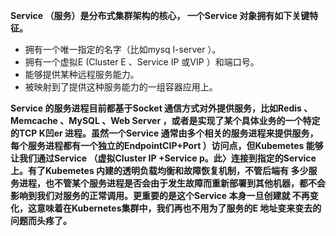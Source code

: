 **Service （服务）是分布式集群架构的核心， 一个Service 对象拥有如下关键特征。**

* 拥有一个唯一指定的名字（比如mysq l-server ）。
* 拥有一个虚拟E (Cluster E 、Service IP 或VIP ）和端口号。
* 能够提供某种远程服务能力。
* 被映射到了提供这种服务能力的一组容器应用上。

**Service 的服务进程目前都基于Socket 通信方式对外提供服务，比如Redis 、Memcache 、MySQL 、Web Server ，或者是实现了某个具体业务的一个特定
的TCP K凹er 进程。虽然一个Service 通常由多个相关的服务进程来提供服务，每个服务进程都有一个独立的EndpointCIP+Port ）访问点，但Kubemetes 
能够让我们通过Service （虚拟Cluster IP +Service p。此〉连接到指定的Service 上。有了Kubemetes 内建的透明负载均衡和故障恢复机制，不管后端有
多少服务进程，也不管某个服务进程是否会由于发生故障而重新部署到其他机器，都不会影响到我们对服务的正常调用。更重要的是这个Service 本身一旦创建就
不再变化，这意味着在Kubernetes集群中，我们再也不用为了服务的E 地址变来变去的问题而头疼了。**
